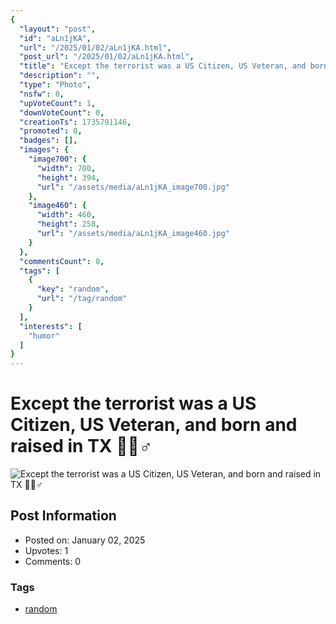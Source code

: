 ```yaml
---
{
  "layout": "post",
  "id": "aLn1jKA",
  "url": "/2025/01/02/aLn1jKA.html",
  "post_url": "/2025/01/02/aLn1jKA.html",
  "title": "Except the terrorist was a US Citizen, US Veteran, and born and raised in TX 🤦🏻♂️",
  "description": "",
  "type": "Photo",
  "nsfw": 0,
  "upVoteCount": 1,
  "downVoteCount": 0,
  "creationTs": 1735791146,
  "promoted": 0,
  "badges": [],
  "images": {
    "image700": {
      "width": 700,
      "height": 394,
      "url": "/assets/media/aLn1jKA_image700.jpg"
    },
    "image460": {
      "width": 460,
      "height": 258,
      "url": "/assets/media/aLn1jKA_image460.jpg"
    }
  },
  "commentsCount": 0,
  "tags": [
    {
      "key": "random",
      "url": "/tag/random"
    }
  ],
  "interests": [
    "humor"
  ]
}
---
```


# Except the terrorist was a US Citizen, US Veteran, and born and raised in TX 🤦🏻♂️

![Except the terrorist was a US Citizen, US Veteran, and born and raised in TX 🤦🏻♂️](/assets/media/aLn1jKA_image700.jpg)

## Post Information

- Posted on: January 02, 2025
- Upvotes: 1
- Comments: 0

### Tags

- [random](/tag/random)
